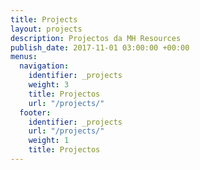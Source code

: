 ```yaml
---
title: Projects
layout: projects
description: Projectos da MH Resources
publish_date: 2017-11-01 03:00:00 +00:00
menus:
  navigation:
    identifier: _projects
    weight: 3
    title: Projectos
    url: "/projects/"
  footer:
    identifier: _projects
    url: "/projects/"
    weight: 1
    title: Projectos
---
```

